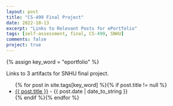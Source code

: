 ```yaml
---
layout: post
title: "CS-499 Final Project"
date: 2022-10-13
excerpt: "Links to Relevant Posts for ePortfolio"
tags: [self-assessment, final, CS-499, SNHU]
comments: false
project: true
---
```


{% assign key_word = "eportfolio" %}

Links to 3 artifacts for SNHU final project.

<article>
	<ul>
    {% for post in site.tags[key_word] %}{% if post.title != null %}
        <li class="entry-title"><a href="{{ site.url }}{{ post.url }}" title="{{ post.title }}">{{ post.title }}</a> - {{ post.date | date_to_string }} </li>
    {% endif %}{% endfor %}
	</ul>
